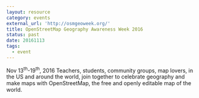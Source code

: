 ```yaml
---
layout: resource
category: events
external_url: 'http://osmgeoweek.org/'
title: OpenStreetMap Geography Awareness Week 2016
status: past
date: 20161113
tags:
  - event
---
```


Nov 13<sup>th</sup>-19<sup>th</sup>, 2016
Teachers, students, community groups, map lovers, in the US and around the world, join together to celebrate geography and make maps with OpenStreetMap, the free and openly editable map of the world.

